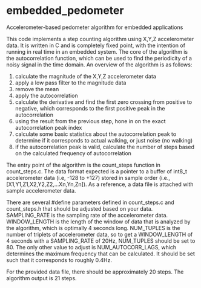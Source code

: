 # embedded_pedometer
Accelerometer-based pedometer algorithm for embedded applications

This code implements a step counting algorithm using X,Y,Z accelerometer data. It is written in
C and is completely fixed point, with the intention of running in real time in an embedded system.
The core of the algorithm is the autocorrelation function, which can be used to find the periodicity
of a noisy signal in the time domain. An overview of the algorithm is as follows:  
1. calculate the magnitude of the X,Y,Z accelerometer data  
2. apply a low pass filter to the magnitude data  
3. remove the mean  
4. apply the autocorrelation  
5. calculate the derivative and find the first zero crossing from positive to negative,
which corresponds to the first positive peak in the autocorrelation  
6. using the result from the previous step, hone in on the exact autocorrelation peak index  
7. calculate some basic statistics about the autocorrelation peak to determine if it corresponds
to actual walking, or just noise (no walking)  
8. if the autocorrelation peak is valid, calculate the number of steps based on the calculated 
frequency of autocorrelation  

The entry point of the algorithm is the count_steps function in count_steps.c. The data format
expected is a pointer to a buffer of int8_t accelerometer data (i.e, -128 to +127) stored in
sample order (i.e., [X1,Y1,Z1,X2,Y2,Z2,...Xn,Yn,Zn]). As a reference, a data file is attached
with sample accelerometer data. 

There are several #define parameters defined in count_steps.c and count_steps.h that should
be adjusted based on your data. SAMPLING_RATE is the sampling rate of the accelerometer data.
WINDOW_LENGTH is the length of the window of data that is analyzed by the algorithm, which
is optimally 4 seconds long. NUM_TUPLES is the number of triplets of accelerometer data, so
to get a WINDOW_LENGTH of 4 seconds with a SAMPLING_RATE of 20Hz, NUM_TUPLES should be set to
80. The only other value to adjust is NUM_AUTOCORR_LAGS, which determines the maximum frequency
that can be calculated. It should be set such that it corresponds to roughly 0.4Hz.

For the provided data file, there should be approximately 20 steps. The algorithm output is 21 steps.



